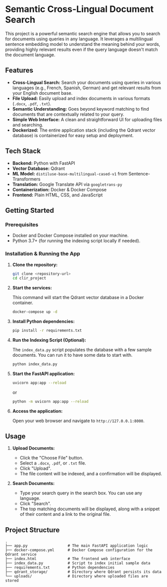 # Semantic Cross-Lingual Document Search

This project is a powerful semantic search engine that allows you to search for documents using queries in any language. It leverages a multilingual sentence embedding model to understand the meaning behind your words, providing highly relevant results even if the query language doesn't match the document language.

## Features

-   **Cross-Lingual Search:** Search your documents using queries in various languages (e.g., French, Spanish, German) and get relevant results from your English document base.
-   **File Upload:** Easily upload and index documents in various formats (`.docx`, `.pdf`, `.txt`).
-   **Semantic Understanding:** Goes beyond keyword matching to find documents that are contextually related to your query.
-   **Simple Web Interface:** A clean and straightforward UI for uploading files and searching.
-   **Dockerized:** The entire application stack (including the Qdrant vector database) is containerized for easy setup and deployment.

## Tech Stack

-   **Backend:** Python with FastAPI
-   **Vector Database:** Qdrant
-   **ML Model:** `distiluse-base-multilingual-cased-v1` from Sentence-Transformers
-   **Translation:** Google Translate API via `googletrans-py`
-   **Containerization:** Docker & Docker Compose
-   **Frontend:** Plain HTML, CSS, and JavaScript

## Getting Started

### Prerequisites

-   Docker and Docker Compose installed on your machine.
-   Python 3.7+ (for running the indexing script locally if needed).

### Installation & Running the App

1.  **Clone the repository:**

    ```bash
    git clone <repository-url>
    cd clir_project
    ```

2.  **Start the services:**

    This command will start the Qdrant vector database in a Docker container.

    ```bash
    docker-compose up -d
    ```

3.  **Install Python dependencies:**

    ```bash
    pip install -r requirements.txt
    ```

4.  **Run the Indexing Script (Optional):**

    The `index_data.py` script populates the database with a few sample documents. You can run it to have some data to start with.

    ```bash
    python index_data.py
    ```

5.  **Start the FastAPI application:**

    ```bash
    uvicorn app:app --reload
    ```
    or
    ```bash
    python -m uvicorn app:app --reload
    ```

7.  **Access the application:**

    Open your web browser and navigate to `http://127.0.0.1:8000`.

## Usage

1.  **Upload Documents:**
    -   Click the "Choose File" button.
    -   Select a `.docx`, `.pdf`, or `.txt` file.
    -   Click "Upload".
    -   The file content will be indexed, and a confirmation will be displayed.

2.  **Search Documents:**
    -   Type your search query in the search box. You can use any language.
    -   Click "Search".
    -   The top matching documents will be displayed, along with a snippet of their content and a link to the original file.

## Project Structure

```
.
├── app.py                  # The main FastAPI application logic
├── docker-compose.yml      # Docker Compose configuration for the Qdrant service
├── index.html              # The frontend web interface
├── index_data.py           # Script to index initial sample data
├── requirements.txt        # Python dependencies
├── qdrant_storage/         # Directory where Qdrant persists its data
└── uploads/                # Directory where uploaded files are stored
```
